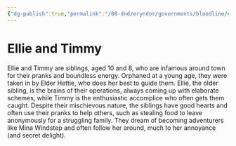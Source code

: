```yaml
---
{"dg-publish":true,"permalink":"/08-dnd/eryndor/governments/bloodline/cities-and-towns/charhollow/charhollow-kids/"}
---
```


# **Ellie and Timmy**

Ellie and Timmy are siblings, aged 10 and 8, who are infamous around town for their pranks and boundless energy. Orphaned at a young age, they were taken in by Elder Hettie, who does her best to guide them. Ellie, the older sibling, is the brains of their operations, always coming up with elaborate schemes, while Timmy is the enthusiastic accomplice who often gets them caught. Despite their mischievous nature, the siblings have good hearts and often use their pranks to help others, such as stealing food to leave anonymously for a struggling family. They dream of becoming adventurers like Mina Windstep and often follow her around, much to her annoyance (and secret delight).